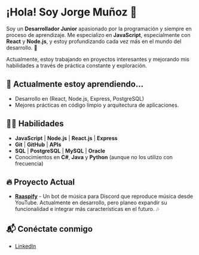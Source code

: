 # ¡Hola! Soy Jorge Muñoz 👋

Soy un **Desarrollador Junior** apasionado por la programación y siempre en proceso de aprendizaje. Me especializo en **JavaScript**, especialmente con **React** y **Node.js**, y estoy profundizando cada vez más en el mundo del desarrollo. 🚀

Actualmente, estoy trabajando en proyectos interesantes y mejorando mis habilidades a través de práctica constante y exploración.

## 🌱 Actualmente estoy aprendiendo...
- Desarrollo en (React, Node.js, Express, PostgreSQL)
- Mejores prácticas en código limpio y arquitectura de aplicaciones.

## 🧑‍💻 Habilidades
- **JavaScript** | **Node.js** | **React.js** | **Express**  
- **Git** | **GitHub** | **APIs**
- **SQL** | **PostgreSQL** | **MySQL** | **Oracle**
- Conocimientos en **C#**, **Java** y **Python** (aunque no los utilizo con frecuencia)

## 🔥 Proyecto Actual
- **[Raaspify](https://github.com/Raaspy/Raaspify)** - Un bot de música para Discord que reproduce música desde YouTube. Actualmente en desarrollo, pero planeo expandir su funcionalidad e integrar más características en el futuro. 🎶

## 📬 Conéctate conmigo
- [LinkedIn](https://www.linkedin.com/in/jorge-munoz-p/)
